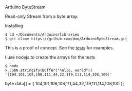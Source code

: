 Arduino ByteStream

Read-only Stream from a byte array.

Installing
    
    $ cd ~/Documents/Arduino/libraries
    $ git clone https://github.com/don/ArduinoByteStream.git

This is a proof of concept.
See the [tests](tests/test/test.ino) for examples.

I use nodejs to create the arrays for the tests
    
    $ node
    > JSON.stringify(Buffer("hello, world"))
    '[104,101,108,108,111,44,32,119,111,114,108,100]'
        
byte data[] = { 104,101,108,108,111,44,32,119,111,114,108,100 };
